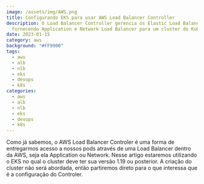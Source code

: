 ```yaml
---
image: /assets/img/AWS.png
title: Configurando EKS para usar AWS Load Balancer Controller
description: O Load Balancer Controller gerencia os Elastic Load Balancers
  fornecendo Application e Network Load Balancer para um cluster do Kubernetes.
date: 2023-01-15
category: aws
background: "#FF9900"
tags:
  - aws
  - alb
  - nlb
  - eks
  - devops
  - k8s
categories:
  - aws
  - alb
  - nlb
  - eks
  - devops
  - k8s
---
```

Como já sabemos, o AWS Load Balancer Controler é uma forma de entregarmos acesso a nossos pods através de uma Load Balancer dentro da AWS, seja ela Application ou Network. Nesse artigo estaremos utilizando o EKS no qual o cluster deve ter sua versão 1.19 ou posterior. A criação do cluster não será abordada, então partiremos direto para o que interessa que é a configuração do Controler.

